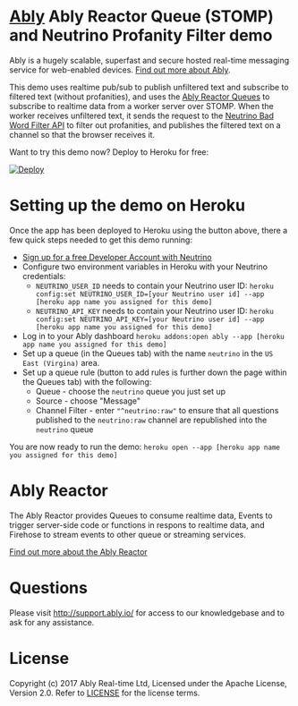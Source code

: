 # [Ably](https://www.ably.io) Ably Reactor Queue (STOMP) and Neutrino Profanity Filter demo

Ably is a hugely scalable, superfast and secure hosted real-time messaging service for web-enabled devices. [Find out more about Ably](https://www.ably.io).

This demo uses realtime pub/sub to publish unfiltered text and subscribe to filtered text (without profanities), and uses the [Ably Reactor Queues](https://www.ably.io/reactor) to subscribe to realtime data from a worker server over STOMP. When the worker receives unfiltered text, it sends the request to the <a href="https://www.neutrinoapi.com/api/bad-word-filter/">Neutrino Bad Word Filter API</a> to filter out profanities, and publishes the filtered text on a channel so that the browser receives it.

Want to try this demo now? Deploy to Heroku for free:

[![Deploy](https://www.herokucdn.com/deploy/button.svg)](https://heroku.com/deploy?template=https://github.com/ably/tutorials/tree/queue-stomp-neutrino-profanity-nodejs)

# Setting up the demo on Heroku

Once the app has been deployed to Heroku using the button above, there a few quick steps needed to get this demo running:

* [Sign up for a free Developer Account with Neutrino](https://www.neutrinoapi.com/signup/)
* Configure two environment variables in Heroku with your Neutrino credentials:
  * `NEUTRINO_USER_ID` needs to contain your Neutrino user ID: `heroku config:set NEUTRINO_USER_ID=[your Neutrino user id] --app [heroku app name you assigned for this demo]`
  * `NEUTRINO_API_KEY` needs to contain your Neutrino user ID: `heroku config:set NEUTRINO_API_KEY=[your Neutrino user id] --app [heroku app name you assigned for this demo]`
* Log in to your Ably dashboard `heroku addons:open ably --app [heroku app name you assigned for this demo]`
* Set up a queue (in the Queues tab) with the name `neutrino` in the `US East (Virgina)` area.
* Set up a queue rule (button to add rules is further down the page within the Queues tab) with the following:
  * Queue - choose the `neutrino` queue you just set up
  * Source - choose "Message"
  * Channel Filter - enter `"^neutrino:raw"` to ensure that all questions published to the `neutrino:raw` channel are republished into the `neutrino` queue

You are now ready to run the demo: `heroku open --app [heroku app name you assigned for this demo]`

# Ably Reactor

The Ably Reactor provides Queues to consume realtime data, Events to trigger server-side code or functions in respons to realtime data, and Firehose to stream events to other queue or streaming services.

[Find out more about the Ably Reactor](https://www.ably.io/reactor)

# Questions

Please visit http://support.ably.io/ for access to our knowledgebase and to ask for any assistance.

# License

Copyright (c) 2017 Ably Real-time Ltd, Licensed under the Apache License, Version 2.0. Refer to [LICENSE](./LICENSE) for the license terms.
